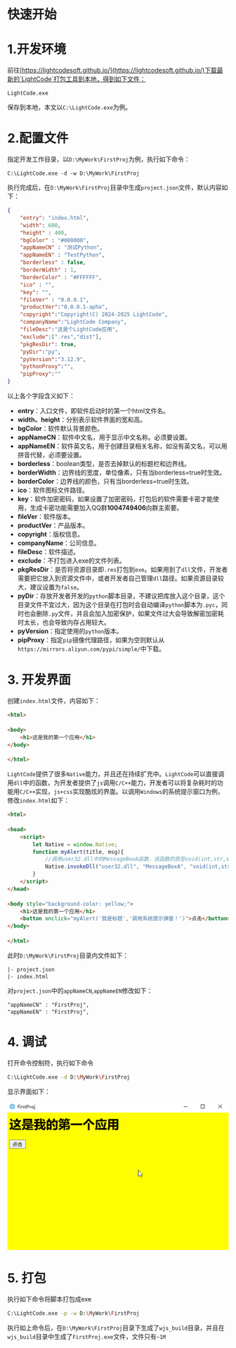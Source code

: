 # 快速开始
# 1.开发环境
前往[https://lightcodesoft.github.io/](https://lightcodesoft.github.io/)下载最新的`LightCode`打包工具到本地，得到如下文件：
```
LightCode.exe
```
保存到本地，本文以`C:\LightCode.exe`为例。

# 2.配置文件
指定开发工作目录，以`D:\MyWork\FirstProj`为例，执行如下命令：
```
C:\LightCode.exe -d -w D:\MyWork\FirstProj
```
执行完成后，在`D:\MyWork\FirstProj`目录中生成`project.json`文件，默认内容如下：
```json
{
	"entry": "index.html",
	"width": 600,
	"height" : 400,
	"bgColor" : "#000000",
	"appNameCN" : "测试Python",
	"appNameEN" : "TestPython",
	"borderless" : false,
	"borderWidth" : 1,
	"borderColor" : "#FFFFFF",
	"ico" : "",
    "key": "",
	"fileVer" : "0.0.0.1",
	"productVer":"0.0.0.1-apha",
	"copyright":"Copyright(C) 2024-2025 LightCode",
    "companyName":"LightCode Company",
    "fileDesc":"这是个LightCode应用",
	"exclude":[".res","dist"],
    "pkgResDir": true,
	"pyDir":"py",
    "pyVersion":"3.12.9",
    "pythonProxy":"",
    "pipProxy":""
}
```
以上各个字段含义如下：
- **entry**：入口文件，即软件启动时的第一个html文件名。
- **width、height**：分别表示软件界面的宽和高。
- **bgColor**：软件默认背景颜色。
- **appNameCN**：软件中文名，用于显示中文名称。必须要设置。
- **appNameEN**：软件英文名，用于创建目录相关名称，如没有英文名，可以用拼音代替，必须要设置。
- **borderless**：boolean类型，是否去掉默认的标题栏和边界线。
- **borderWidth**：边界线的宽度，单位像素，只有当borderless=true时生效。
- **borderColor**：边界线的颜色，只有当borderless=true时生效。
- **ico**：软件图标文件路径。
- **key**：软件加密密码，如果设置了加密密码，打包后的软件需要卡密才能使用，生成卡密功能需要加入QQ群**1004749406**向群主索要。
- **fileVer**：软件版本。
- **productVer**：产品版本。
- **copyright**：版权信息。
- **companyName**：公司信息。
- **fileDesc**：软件描述。
- **exclude**：不打包进入exe的文件列表。
- **pkgResDir**：是否将资源目录即`.res`打包到`exe`。如果用到了`dll`文件，开发者需要把它放入到资源文件中，或者开发者自己管理`dll`路径。如果资源目录较大，建议设置为`false`。
- **pyDir**：存放开发者开发的`python`脚本目录，不建议把库放入这个目录，这个目录文件不宜过大，因为这个目录在打包时会自动编译`python`脚本为`.pyc`，同时也会删除`.py`文件，并且会加入加密保护，如果文件过大会导致解密加密耗时太长，也会导致内存占用较大。
- **pyVersion**：指定使用的`python`版本。
- **pipProxy**：指定`pip`镜像代理路径，如果为空则默认从`https://mirrors.aliyun.com/pypi/simple/`中下载。

# 3. 开发界面
创建`index.html`文件，内容如下：
```html
<html>

<body>
    <h1>这是我的第一个应用</h1>
</body>

</html>
```
`LightCode`提供了很多`Native`能力，并且还在持续扩充中。`LightCode`可以直接调用`dll`中的函数，为开发者提供了`js`调用`C/C++`能力，开发者可以将复杂耗时的功能用`C/C++`实现，`js+css`实现酷炫的界面。以调用`Windows`的系统提示窗口为例，修改`index.html`如下：
```html
<html>

<head>
    <script>
        let Native = window.Native;
        function myAlert(title, msg){
            //调用user32.dll中的MessageBoxA函数，该函数的原型void(int,str,str,int)，后面传入4个参数
            Native.invokeDll("user32.dll", "MessageBoxA", "void(int,str,str,int)", 0, msg, title , 64);
        }
    </script>
</head>

<body style="background-color: yellow;">
    <h1>这是我的第一个应用</h1>
    <button onclick="myAlert('我是标题','调用系统提示弹窗！')">点击</button>
</body>

</html>
```

此时`D:\MyWork\FirstProj`目录内文件如下：
```
|- project.json
|- index.html
```
对`project.json`中的`appNameCN`,`appNameEN`修改如下：

```
"appNameCN" : "FirstProj",
"appNameEN" : "FirstProj",
```




# 4. 调试
打开命令控制符，执行如下命令

```bash
C:\LightCode.exe -d D:\MyWork\FirstProj
```

显示界面如下：

![运行界面](./imgs/first_proj.gif)

# 5. 打包
执行如下命令将脚本打包成exe
```bash
C:\LightCode.exe -p -w D:\MyWork\FirstProj
```
执行如上命令后，在`D:\MyWork\FirstProj`目录下生成了`wjs_build`目录，并且在`wjs_build`目录中生成了`FirstProj.exe`文件，文件只有`~1M`